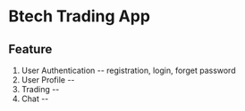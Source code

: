 # Btech Trading App

## Feature

1. User Authentication -- registration, login, forget password
2. User Profile -- 
3. Trading --
4. Chat --

